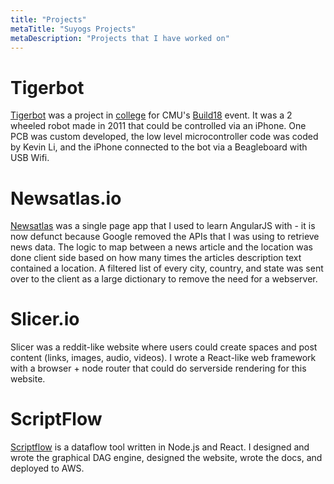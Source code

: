 ```yaml
---
title: "Projects"
metaTitle: "Suyogs Projects"
metaDescription: "Projects that I have worked on"
---
```


# Tigerbot
[Tigerbot](https://github.com/Flux159/Tigerbot/wiki) was a project in [college](https://www.cmu.edu/) for CMU's [Build18](http://www.build18.org/) event. It was a 2 wheeled robot made in 2011 that could be controlled via an iPhone. One PCB was custom developed, the low level microcontroller code was coded by Kevin Li, and the iPhone connected to the bot via a Beagleboard with USB Wifi.

# Newsatlas.io
[Newsatlas](http://newsatlas.io/) was a single page app that I used to learn AngularJS with - it is now defunct because Google removed the APIs that I was using to retrieve news data. The logic to map between a news article and the location was done client side based on how many times the articles description text contained a location. A filtered list of every city, country, and state was sent over to the client as a large dictionary to remove the need for a webserver.

# Slicer.io
Slicer was a reddit-like website where users could create spaces and post content (links, images, audio, videos). I wrote a React-like web framework with a browser + node router that could do serverside rendering for this website.

# ScriptFlow
[Scriptflow](https://scriptflow.io/) is a dataflow tool written in Node.js and React. I designed and wrote the graphical DAG engine, designed the website, wrote the docs, and deployed to AWS. 
